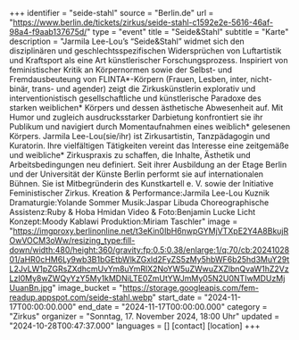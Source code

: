 +++
identifier = "seide-stahl"
source = "Berlin.de"
url = "https://www.berlin.de/tickets/zirkus/seide-stahl-c1592e2e-5616-46af-98a4-f9aab137675d/"
type = "event"
title = "Seide&Stahl"
subtitle = "Karte"
description = "Jarmila Lee-Lou’s “Seide&Stahl” widmet sich den disziplinären und geschlechtsspezifischen Widersprüchen von Luftartistik und Kraftsport als eine Art künstlerischer Forschungsprozess.
Inspiriert von feministischer Kritik an Körpernormen sowie der Selbst- und Fremdausbeuteung von FLINTA*-Körpern (Frauen, Lesben, inter, nicht-binär, trans- und agender) zeigt die Zirkuskünstlerin explorativ und interventionistisch gesellschaftliche und künstlerische Paradoxe des starken weiblichen* Körpers und dessen ästhetische Abwesenheit auf. Mit Humor und zugleich ausdrucksstarker Darbietung konfrontiert sie ihr Publikum und navigiert durch Momentaufnahmen eines weiblich* gelesenen Körpers.
Jarmila Lee-Lou(sie/ihr) ist Zirkusartistin, Tanzpädagogin und Kuratorin. Ihre vielfältigen Tätigkeiten vereint das Interesse eine zeitgemäße und weibliche* Zirkuspraxis zu schaffen, die Inhalte, Ästhetik und Arbeitsbedingungen neu definiert. Seit ihrer Ausbildung an der Etage Berlin und der Universität der Künste Berlin performt sie auf internationalen Bühnen. Sie ist Mitbegründerin des Kunstkartell e. V. sowie der Initiative Feministischer Zirkus.
Kreation & Performance:Jarmila Lee-Lou Kuznik
Dramaturgie:Yolande Sommer
Musik:Jaspar Libuda
Choreographische Assistenz:Ruby & Hoba Hmidan
Video & Foto:Benjamin Lucke
Licht Konzept:Moody Kablawi
Produktion:Miriam Taschler"
image = "https://imgproxy.berlinonline.net/t3eKin0IbH6nwpGYMjVTXpE2Y4A8BkujROwVOCM3oWw/resizing_type:fill-down/width:480/height:360/gravity:fp:0.5:0.38/enlarge:1/q:70/cb:2024102801/aHR0cHM6Ly9wb3B1bGEtbWlkZGxld2FyZS5zMy5hbWF6b25hd3MuY29tL2JvLW1pZGRsZXdhcmUvYm8uYmRlX2NoYW5uZWwuZXZlbnQvaW1hZ2VzLzI0My8wZWQyYzY5My1kMDNiLTE0ZmUtYWJmMy05N2U0NTIwMDUzMjUuanBn.jpg"
image_bucket = "https://storage.googleapis.com/fem-readup.appspot.com/seide-stahl.webp"
start_date = "2024-11-17T00:00:00.000"
end_date = "2024-11-17T00:00:00.000"
category = "Zirkus"
organizer = "Sonntag, 17. November 2024, 18:00 Uhr"
updated = "2024-10-28T00:47:37.000"
languages = []
[contact]
[location]
+++
